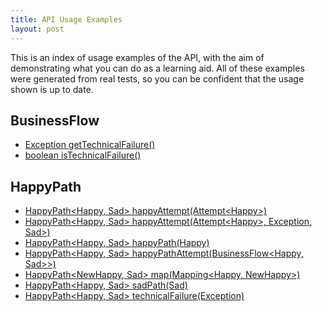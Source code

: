 ```yaml
---
title: API Usage Examples
layout: post
---
```

This is an index of usage examples of the API, with the aim of demonstrating what you can do as a learning aid.
All of these examples were generated from real tests, so you can be confident that the usage shown is up to date.

## BusinessFlow
* [Exception getTechnicalFailure()](BusinessFlow/Exception_getTechnicalFailure--)
* [boolean isTechnicalFailure()](BusinessFlow/boolean_isTechnicalFailure--)

## HappyPath
* [HappyPath&lt;Happy, Sad&gt; happyAttempt(Attempt&lt;Happy&gt;)](HappyPath/HappyPath-Happy,_Sad-_happyAttempt-Attempt-Happy--)
* [HappyPath&lt;Happy, Sad&gt; happyAttempt(Attempt&lt;Happy&gt;, Exception, Sad&gt;)](HappyPath/HappyPath-Happy,_Sad-_happyAttempt-Attempt-Happy-,_Exception,_Sad--)
* [HappyPath&lt;Happy, Sad&gt; happyPath(Happy)](HappyPath/HappyPath-Happy,_Sad-_happyPath-Happy-)
* [HappyPath&lt;Happy, Sad&gt; happyPathAttempt(BusinessFlow&lt;Happy, Sad&gt;&gt;)](HappyPath/HappyPath-Happy,_Sad-_happyPathAttempt-BusinessFlow-Happy,_Sad---)
* [HappyPath&lt;NewHappy, Sad&gt; map(Mapping&lt;Happy, NewHappy&gt;)](HappyPath/HappyPath-NewHappy,_Sad-_map-Mapping-Happy,_NewHappy--)
* [HappyPath&lt;Happy, Sad&gt; sadPath(Sad)](HappyPath/HappyPath-Happy,_Sad-_sadPath-Sad-)
* [HappyPath&lt;Happy, Sad&gt; technicalFailure(Exception)](HappyPath/HappyPath-Happy,_Sad-_technicalFailure-Exception-)
